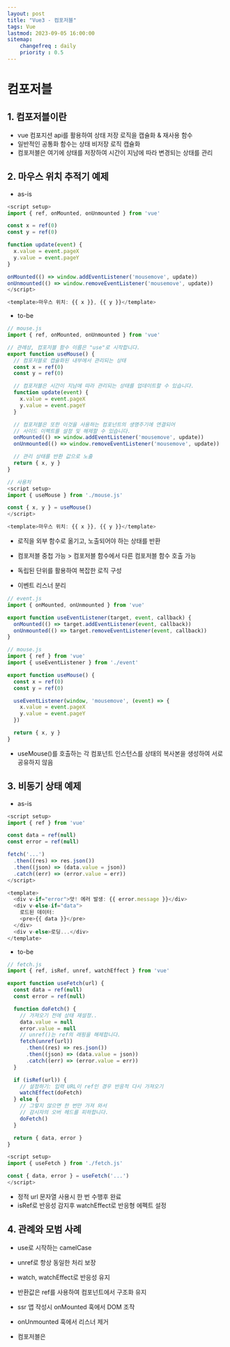 ```yaml
---
layout: post
title: "Vue3 - 컴포저블"
tags: Vue
lastmod: 2023-09-05 16:00:00
sitemap: 
    changefreq : daily
    priority : 0.5
---
```


# 컴포저블

## 1. 컴포저블이란
- vue 컴포지션 api를 활용하여 상태 저장 로직을 캡슐화 & 재사용 함수
- 일반적인 공통화 함수는 상태 비저장 로직 캡슐화
- 컴포저블은 여기에 상태를 저장하여 시간이 지남에 따라 변경되는 상태를 관리

## 2. 마우스 위치 추적기 예제

- as-is

```js
<script setup>
import { ref, onMounted, onUnmounted } from 'vue'

const x = ref(0)
const y = ref(0)

function update(event) {
  x.value = event.pageX
  y.value = event.pageY
}

onMounted(() => window.addEventListener('mousemove', update))
onUnmounted(() => window.removeEventListener('mousemove', update))
</script>

<template>마우스 위치: {{ x }}, {{ y }}</template>
```

- to-be

```js
// mouse.js
import { ref, onMounted, onUnmounted } from 'vue'

// 관례상, 컴포저블 함수 이름은 "use"로 시작합니다.
export function useMouse() {
  // 컴포저블로 캡슐화된 내부에서 관리되는 상태
  const x = ref(0)
  const y = ref(0)

  // 컴포저블은 시간이 지남에 따라 관리되는 상태를 업데이트할 수 있습니다.
  function update(event) {
    x.value = event.pageX
    y.value = event.pageY
  }

  // 컴포저블은 또한 이것을 사용하는 컴포넌트의 생명주기에 연결되어
  // 사이드 이펙트를 설정 및 해제할 수 있습니다.
  onMounted(() => window.addEventListener('mousemove', update))
  onUnmounted(() => window.removeEventListener('mousemove', update))

  // 관리 상태를 반환 값으로 노출
  return { x, y }
}

// 사용처
<script setup>
import { useMouse } from './mouse.js'

const { x, y } = useMouse()
</script>

<template>마우스 위치: {{ x }}, {{ y }}</template>
```

- 로직을 외부 함수로 옮기고, 노출되어야 하는 상태를 반환
- 컴포저블 중첩 가능 > 컴포저블 함수에서 다른 컴포저블 함수 호출 가능
- 독립된 단위를 활용하여 복잡한 로직 구성

- 이벤트 리스너 분리

```js
// event.js
import { onMounted, onUnmounted } from 'vue'

export function useEventListener(target, event, callback) {
  onMounted(() => target.addEventListener(event, callback))
  onUnmounted(() => target.removeEventListener(event, callback))
}

// mouse.js
import { ref } from 'vue'
import { useEventListener } from './event'

export function useMouse() {
  const x = ref(0)
  const y = ref(0)

  useEventListener(window, 'mousemove', (event) => {
    x.value = event.pageX
    y.value = event.pageY
  })

  return { x, y }
}
```

- useMouse()를 호출하는 각 컴포넌트 인스턴스를 상태의 복사본을 생성하여 서로 공유하지 않음

## 3. 비동기 상태 예제

- as-is

```js
<script setup>
import { ref } from 'vue'

const data = ref(null)
const error = ref(null)

fetch('...')
  .then((res) => res.json())
  .then((json) => (data.value = json))
  .catch((err) => (error.value = err))
</script>

<template>
  <div v-if="error">앗! 에러 발생: {{ error.message }}</div>
  <div v-else-if="data">
    로드된 데이터:
    <pre>{{ data }}</pre>
  </div>
  <div v-else>로딩...</div>
</template>

```

- to-be

```js
// fetch.js
import { ref, isRef, unref, watchEffect } from 'vue'

export function useFetch(url) {
  const data = ref(null)
  const error = ref(null)

  function doFetch() {
    // 가져오기 전에 상태 재설정..
    data.value = null
    error.value = null
    // unref()는 ref의 래핑을 해제합니다.
    fetch(unref(url))
      .then((res) => res.json())
      .then((json) => (data.value = json))
      .catch((err) => (error.value = err))
  }

  if (isRef(url)) {
    // 설정하기: 입력 URL이 ref인 경우 반응적 다시 가져오기
    watchEffect(doFetch)
  } else {
    // 그렇지 않으면 한 번만 가져 와서
    // 감시자의 오버 헤드를 피하합니다.
    doFetch()
  }

  return { data, error }
}

<script setup>
import { useFetch } from './fetch.js'

const { data, error } = useFetch('...')
</script>
```

- 정적 url 문자열 사용시 한 번 수행후 완료
- isRef로 반응성 감지후 watchEffect로 반응형 에펙트 설정

## 4. 관례와 모범 사례
- use로 시작하는 camelCase

- unref로 항상 동일한 처리 보장
- watch, watchEffect로 반응성 유지

- 반환값은 ref를 사용하여 컴포넌트에서 구조화 유지

- ssr 앱 작성시 onMounted 훅에서 DOM 조작
- onUnmounted 훅에서 리스너 제거

- 컴포저블은 <script setup> 또는 setup() 훅에서 동기적으로 호출
  
## 5. 체계적인 코드를 위해 컴포저블로 추출하기
- 재사용, 코드 체계화를 위해 추출 가능
- 논리적으로 기능단위로 분리
  
```js
<script setup>
import { useFeatureA } from './featureA.js'
import { useFeatureB } from './featureB.js'
import { useFeatureC } from './featureC.js'

const { foo, bar } = useFeatureA()
const { baz } = useFeatureB(foo)
const { qux } = useFeatureC(baz)
</script>
```

## 6. 옵션 API에서 컴포저블 적용
- setup()내에서 호출
- this, 템플릿에 노출되도록 setup 내부에서 반환

## 7. 다른 기술과의 비교
- Mixins
  - 3가지 단점
  1. 불분명한 출처 - 어떤 속성이 어떤 mixins에서 주입되었는지 명확하지 않음
  2. 네임스페이스 충돌 - 여러 mixins에서 잠재적으로 동일한 속성키를 등록하여 사용할수 있음
  3. 암시적 mixins 간 통신 - 서로 상호작용이 필요할때 암시적으로 결함

- 렌더리스 컴포넌트
  - 컴포저블은 컴포넌트가 아니어서 추가적인 오버헤드를 발생시키지 않음
  - 시각적 레이아웃 재사용을 포함할때 컴포넌트를 사용 권장

- React 훅
  - 리엑트와 기능적으로 유사하지만 내부적으로 뷰의 반응성을 따름
    - 리엑트 훅은 상태가 변함에따라 반복적으로 호출
    - 기본적으로 훅 순서를 주의해야하며 조건부 호출이 불가함
    - 불필요하게 하위 구성 요소 업데이트
    - 이를 최적화를 위한 메모이제이션 전략 필요 및 의존성 배열 명시

# 커스텀 디렉티브

## 1. 소개

- 뷰 > 컴포넌트, 컴포저블 > 재사용성
- 컴포넌트는 빌딩 블럭
- 컴포저블은 상태 저장 로직
- 커스텀 디렉티브는 생명주기 훅을 포함하는 객체처럼 정의
- 바인딩된 엘리먼트 수신

```js
<script setup>
// 템플릿에서 v-focus로 활성화 가능
const vFocus = {
  mounted: (el) => el.focus()
}
</script>

<template>
  <input v-focus />
</template>
```

- vue에서 동적으로 엘리먼트를 삽입할때도 동작하기때문에 autofocus보다 유용
- script setup에서 v 접두사로 시작하는 camelCase 변수를 커스텀 디렉티브로 사용 가능
- 옵션api 에서는 directives를 사용하여 등록할수 있음

- 전역으로 등록 가능

```js
const app = createApp({})

// 모든 컴포넌트에서 v-focus를 사용할 수 있도록 합니다.
app.directive('focus', {
  /* ... */
})
```

- DOM 조작이 꼭 필요할때만 사용
- 그외의 경우에는 v-bind등 내장 디렉티브를 사용하여 선언적 템플릿 사용

## 2. 디렉티브 훅

```js
const myDirective = {
  created // 바인딩된 엘리먼트의 속성 또는 이벤트 리스너가 적용되기 전
  beforeMount // 엘리먼트가 DOM에 삽입되기 직전
  mounted // 바인딩된 엘리먼트의 부모 컴포넌트 및 모든 자식 컴포넌트의 mounted 이후에 호출됩니다.
  beforeUpdate // 부모 컴포넌트의 updated 전에 호출됩니다.
  updated // 바인딩된 엘리먼트의 부모 컴포넌트 및 모든 자식 컴포넌트의 updated 이후에 호출됩니다.
  beforeUnmount // 부모 컴포넌트의 beforeUnmount 이후에 호출됩니다.
  unmounted // 부모 컴포넌트의 unmounted 전에 호출됩니다.
}
```

created(el, binding, vnode, prevVnode) {}
- el: 디렉티브가 바인딩된 엘리먼트
- binding
  - value: 전달된 값
  - oldValue: 변경 이전값, beforeUpdate, updated에서 사용가능
  - arg: 디렉티브에 전달된 인자, v-my:test
  - modifiers: 수식어 객체, v-my.foo.bar
  - instance: 디렉티브가 있는 컴포넌트 인스턴스
  - dir: 디렉티브 정의 객체
- vnode: 바인딩된 엘리먼트
- prevNode: 이전 렌더링에서 바인딩된 엘리먼트, beforeUpdate, updated에서 사용 가능
 
## 3. 간단하게 함수로 사용하기

- mounted, updated 동작 정의

```js
<div v-color="color"></div>

app.directive('color', (el, binding) => {
  // 이 함수가 호출되는 시점은 `mounted`와 `updated`입니다.
  el.style.color = binding.value
})

```
## 4. 객체를 값으로 전달하기

- 객체 리터럴 전달

```js
<div v-demo="{ color: 'white', text: '안녕!' }"></div>

app.directive('demo', (el, binding) => {
  console.log(binding.value.color) // => "white"
  console.log(binding.value.text) // => "안녕!"
})
```

## 5. 컴포넌트에서 사용
- 컴포넌트에 사용시 루트 노드에 적용
- 다중 루트 컴포넌트에 적용시 에러
- v-bind="$attrs" 사용 불가
- 컴포넌트에 커스텀 디렉티브를 권장하지 않음

```js
<MyComponent v-demo="test" />

<!-- MyComponent 템플릿에서 -->
<div> <!-- 여기에 v-demo 디렉티브가 적용됩니다. -->
  <span>컴포넌트 컨텐츠...</span>
</div>
```

# 플러그인

## 1. 소개
- vue 앱 레벨에 기능을 추가하는 자체적인 코드

```js
import { createApp } from 'vue'

const app = createApp({})

app.use(myPlugin, {
  /* 선택적인 옵션 */
})

const myPlugin = {
  install(app, options) {
    // 앱 환경설정
  }
}
```

- install 매서드를 노출하거나 install 함수 자체로 동작하는 간단한 함수로 정의
- app.use에 전달된 추가 옵션과 앱 인스턴스를 전달받음

- 플러그인의 일반적인 시나리오
  1. app.component()나 app.directive()를 사용하여 하나 이상의 전역 컴포넌트 혹은 커스텀 디렉티브 등록
  2. app.provide()를 호출하여 전역에 주입가능하게 만듬
  3. 일부 전역 속성 및 메서드를 app.config.globalProperties에 추가
  4. 위 목록 몇가지를 조합해 기능을 수행하는 라이브러리
  
## 2. 플러그인 작성하기

- i18n 플러그인 예시

```js
// plugins/i18n.js
export default {
  install: (app, options) => {
    // 전역적으로 사용 가능한 $translate() 메서드 주입
    app.config.globalProperties.$translate = (key) => {
      // `key`를 경로로 사용하여
      // `options`에서 중첩 속성을 검색합니다.
      return key.split('.').reduce((o, i) => {
        if (o) return o[i]
      }, options)
    }

    app.provide('i18n', options)
  }
}

import i18nPlugin from './plugins/i18n'

app.use(i18nPlugin, {
  greetings: {
    hello: 'Bonjour!'
  }
})

<h1>{{ $translate('greetings.hello') }}</h1>
```

- inject를 사용하여 플러그인 사용자에게 함수나 속성을 제공

```js
<script setup>
import { inject } from 'vue'

const i18n = inject('i18n')

console.log(i18n.greetings.hello)
</script>
```

